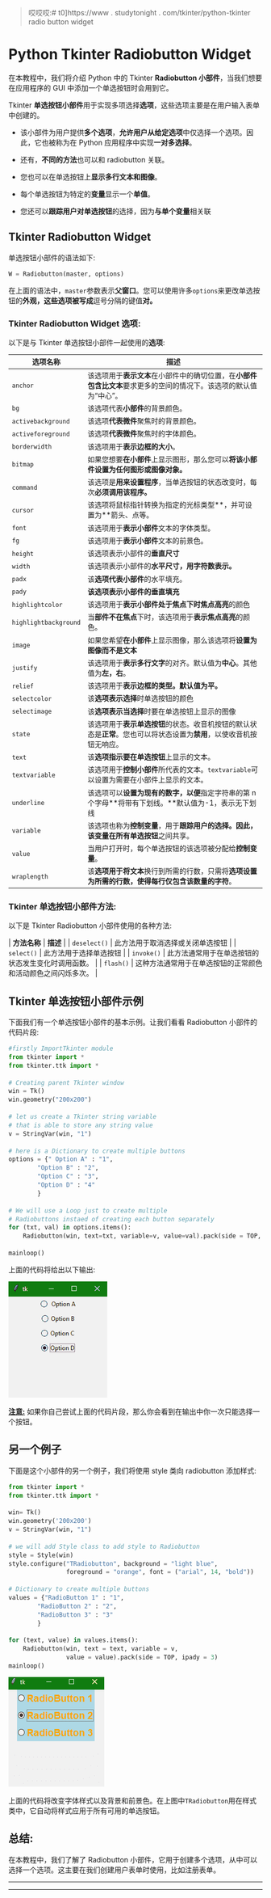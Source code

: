 > 哎哎哎:# t0]https://www . studytonight . com/tkinter/python-tkinter radio button widget


# Python Tkinter Radiobutton Widget

在本教程中，我们将介绍 Python 中的 Tkinter **Radiobutton 小部件**，当我们想要在应用程序的 GUI 中添加一个单选按钮时会用到它。

Tkinter **单选按钮小部件**用于实现多项选择**选项**，这些选项主要是在用户输入表单中创建的。

*   该小部件为用户提供**多个选项**，**允许用户从给定选项**中仅选择一个选项。因此，它也被称为在 Python 应用程序中实现**一对多选择**。

*   还有，**不同的方法**也可以和 radiobutton 关联。

*   您也可以在单选按钮上**显示多行文本和图像**。

*   每个单选按钮为特定的**变量**显示一个**单值**。

*   您还可以**跟踪用户对单选按钮**的选择，因为**与单个变量**相关联

## Tkinter Radiobutton Widget

单选按钮小部件的语法如下:

```py
W = Radiobutton(master, options) 
```

在上面的语法中，`master`参数表示**父窗口**。您可以使用许多`options`来更改单选按钮的**外观，这些选项被写成**逗号分隔的键值**对。**

### Tkinter Radiobutton Widget 选项:

以下是与 Tkinter 单选按钮小部件一起使用的**选项**:

| **选项名称** | **描述** |
| --- | --- |
| `anchor` | 该选项用于**表示文本**在小部件中的确切位置，在**小部件包含比文本**要求更多的空间的情况下。该选项的默认值为“中心”。 |
| `bg` | 该选项代表**小部件**的背景颜色。 |
| `activebackground` | 该选项**代表微件**聚焦时的背景颜色。 |
| `activeforeground` | 该选项**代表微件**聚焦时的字体颜色。 |
| `borderwidth` | 该选项用于**表示边框的大小**。 |
| `bitmap` | 如果您想要**在小部件**上显示图形，那么您可以**将该小部件设置为任何图形或图像对象。** |
| `command` | 该选项是**用来设置程序**，当单选按钮的状态改变时，每次**必须调用该程序。** |
| `cursor` | 该选项将鼠标指针转换为指定的光标类型**，并可设置为**箭头、点等。 |
| `font` | 该选项用于**表示小部件**文本的字体类型。 |
| `fg` | 该选项用于**表示小部件**文本的前景色。 |
| `height` | 该选项表示小部件的**垂直尺寸** |
| `width` | 该选项表示小部件的**水平尺寸，用字符数表示。** |
| `padx` | 该**选项代表小部件**的水平填充。 |
| `pady` | **该选项表示小部件的垂直填充** |
| `highlightcolor` | 该选项用于**表示小部件处于焦点下时焦点高亮**的颜色 |
| `highlightbackground` | 当**部件不在焦点**下时，该选项用于**表示焦点高亮**的颜色。 |
| `image` | 如果您希望**在小部件**上显示图像，那么该选项将**设置为图像而不是文本** |
| `justify` | 该选项用于**表示多行文字**的对齐。默认值为**中心**。其他值为**左，右**。 |
| `relief` | 该选项用于**表示边框的类型。**默认值为**平。** |
| `selectcolor` | 该**选项表示选择**时单选按钮的颜色 |
| `selectimage` | 该**选项表示当选择**时要在单选按钮上显示的图像 |
| `state` | 该选项用于**表示单选按钮**的状态。收音机按钮的默认状态是**正常**。您也可以将状态设置为**禁用**，以使收音机按钮无响应。 |
| `text` | 该**选项指示要在单选按钮**上显示的文本。 |
| `textvariable` | 该选项用于**控制小部件**所代表的文本。`textvariable`可以设置为需要在小部件上显示的文本。 |
| `underline` | 该选项可以**设置为现有的数字，以便**指定字符串的第 n 个字母**将带有下划线。**默认值为-1，表示无下划线 |
| `variable` | 该选项也称为**控制变量**，用于**跟踪用户的选择。因此，该变量在所有单选按钮**之间共享。 |
| `value` | 当用户打开时，每个单选按钮的该选项被分配给**控制变量**。 |
| `wraplength` | 该**选项用于将文本**换行到所需的行数，只需将**选项设置为所需的行数，使得每行仅包含该数量的字符**。 |

### Tkinter 单选按钮小部件方法:

以下是 Tkinter Radiobutton 小部件使用的各种方法:

| **方法名称** | **描述** |
| `deselect()` | 此方法用于取消选择或关闭单选按钮 |
| `select()` | 此方法用于选择单选按钮 |
| `invoke()` | 此方法通常用于在单选按钮的状态发生变化时调用函数。 |
| `flash()` | 这种方法通常用于在单选按钮的正常颜色和活动颜色之间闪烁多次。 |

## Tkinter 单选按钮小部件示例

下面我们有一个单选按钮小部件的基本示例。让我们看看 Radiobutton 小部件的代码片段:

```py
#firstly ImportTkinter module 
from tkinter import * 
from tkinter.ttk import *

# Creating parent Tkinter window 
win = Tk() 
win.geometry("200x200") 

# let us create a Tkinter string variable 
# that is able to store any string value 
v = StringVar(win, "1") 

# here is a Dictionary to create multiple buttons 
options = {" Option A" : "1", 
		"Option B" : "2", 
		"Option C" : "3", 
		"Option D" : "4" 
		} 

# We will use a Loop just to create multiple 
# Radiobuttons instaed of creating each button separately
for (txt, val) in options.items(): 
	Radiobutton(win, text=txt, variable=v, value=val).pack(side = TOP, ipady = 4) 

mainloop() 
```

上面的代码将给出以下输出:

![](img/12e1a2e7eebc7b553fcc8e077d362773.png)

<u>**注意:**</u> 如果你自己尝试上面的代码片段，那么你会看到在输出中你一次只能选择一个按钮。

## 另一个例子

下面是这个小部件的另一个例子，我们将使用 style 类向 radiobutton 添加样式:

```py
from tkinter import * 
from tkinter.ttk import *

win= Tk() 
win.geometry('200x200') 
v = StringVar(win, "1") 

# we will add Style class to add style to Radiobutton  
style = Style(win) 
style.configure("TRadiobutton", background = "light blue", 
				foreground = "orange", font = ("arial", 14, "bold")) 

# Dictionary to create multiple buttons 
values = {"RadioButton 1" : "1", 
		"RadioButton 2" : "2", 
		"RadioButton 3" : "3" 
		} 

for (text, value) in values.items(): 
	Radiobutton(win, text = text, variable = v, 
				value = value).pack(side = TOP, ipady = 3) 
mainloop() 
```

![](img/dcbf62cd7debc30134ac24b576bb4b3f.png)

上面的代码将改变字体样式以及背景和前景色。在上图中`TRadiobutton`用在样式类中，它自动将样式应用于所有可用的单选按钮。

## 总结:

在本教程中，我们了解了 Radiobutton 小部件，它用于创建多个选项，从中可以选择一个选项。这主要在我们创建用户表单时使用，比如注册表单。

* * *

* * *